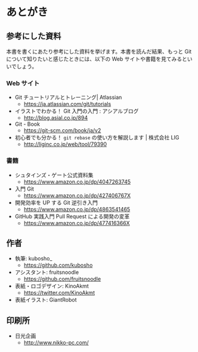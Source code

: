 # あとがき

## 参考にした資料

本書を書くにあたり参考にした資料を挙げます。本書を読んだ結果、もっと Git について知りたいと感じたときには、以下の Web サイトや書籍を見てみるといいでしょう。

### Web サイト

- Git チュートリアルとトレーニング| Atlassian
  - https://ja.atlassian.com/git/tutorials
- イラストでわかる！ Git 入門の入門 : アシアルブログ
  - http://blog.asial.co.jp/894
- Git - Book
  - https://git-scm.com/book/ja/v2
- 初心者でも分かる！ `git rebase` の使い方を解説します | 株式会社 LIG
  - http://liginc.co.jp/web/tool/79390

### 書籍

- シュタインズ・ゲート公式資料集
  - https://www.amazon.co.jp/dp/4047263745
- 入門 Git
  - https://www.amazon.co.jp/dp/427406767X
- 開発効率を UP する Git 逆引き入門
  - https://www.amazon.co.jp/dp/4863541465
- GitHub 実践入門 Pull Request による開発の変革
  - https://www.amazon.co.jp/dp/477416366X

## 作者

- 執筆: kubosho\_
  - https://github.com/kubosho
- アシスタント: fruitsnoodle
  - https://github.com/fruitsnoodle
- 表紙・ロゴデザイン: KinoAkmt
  - https://twitter.com/KinoAkmt
- 表紙イラスト: GiantRobot

## 印刷所

- 日光企画
  - http://www.nikko-pc.com/
